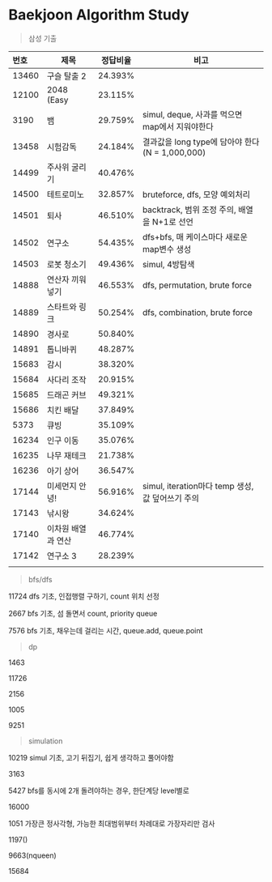 # Baekjoon Algorithm Study


> 삼성 기출 

| 번호  | 제목               | 정답비율 | 비고                                             |
| :---- | ------------------ | -------- | ------------------------------------------------ |
| 13460 | 구슬 탈출 2        | 24.393%  |                                                  |
| 12100 | 2048 (Easy         | 23.115%  |                                                  |
| 3190  | 뱀                 | 29.759%  | simul, deque, 사과를 먹으면 map에서 지워야한다   |
| 13458 | 시험감독           | 24.184%  | 결과값을 long type에 담아야 한다 (N = 1,000,000) |
| 14499 | 주사위 굴리기      | 40.476%  |                                                  |
| 14500 | 테트로미노         | 32.857%  | bruteforce, dfs, 모양 예외처리                   |
| 14501 | 퇴사               | 46.510%  | backtrack, 범위 조정 주의, 배열을 N+1로 선언     |
| 14502 | 연구소             | 54.435%  | dfs+bfs, 매 케이스마다 새로운 map변수 생성       |
| 14503 | 로봇 청소기        | 49.436%  | simul, 4방탐색                                   |
| 14888 | 연산자 끼워넣기    | 46.553%  | dfs, permutation, brute force                    |
| 14889 | 스타트와 링크      | 50.254%  | dfs, combination, brute force                    |
| 14890 | 경사로             | 50.840%  |                                                  |
| 14891 | 톱니바퀴           | 48.287%  |                                                  |
| 15683 | 감시               | 38.320%  |                                                  |
| 15684 | 사다리 조작        | 20.915%  |                                                  |
| 15685 | 드래곤 커브        | 49.321%  |                                                  |
| 15686 | 치킨 배달          | 37.849%  |                                                  |
| 5373  | 큐빙               | 35.109%  |                                                  |
| 16234 | 인구 이동          | 35.076%  |                                                  |
| 16235 | 나무 재테크        | 21.738%  |                                                  |
| 16236 | 아기 상어          | 36.547%  |                                                  |
| 17144 | 미세먼지 안녕!     | 56.916%  | simul, iteration마다 temp 생성, 값 덮어쓰기 주의 |
| 17143 | 낚시왕             | 34.624%  |                                                  |
| 17140 | 이차원 배열과 연산 | 46.774%  |                                                  |
| 17142 | 연구소 3           | 28.239%  |                                                  |
|       |                    |          |                                                  |


> bfs/dfs

11724   dfs 기초, 인접행렬 구하기, count 위치 선정 

2667    bfs 기초, 섬 돌면서 count, priority queue

7576    bfs 기초, 채우는데 걸리는 시간, queue.add, queue.point

> dp

1463 

11726

2156 

1005 

9251


> simulation

10219   simul 기초, 고기 뒤집기, 쉽게 생각하고 풀어야함

3163    

5427    bfs를 동시에 2개 돌려야하는 경우, 한단계당 level별로

16000   

1051    가장큰 정사각형, 가능한 최대범위부터 차례대로 가장자리만 검사

1197()

9663(nqueen)

15684 




